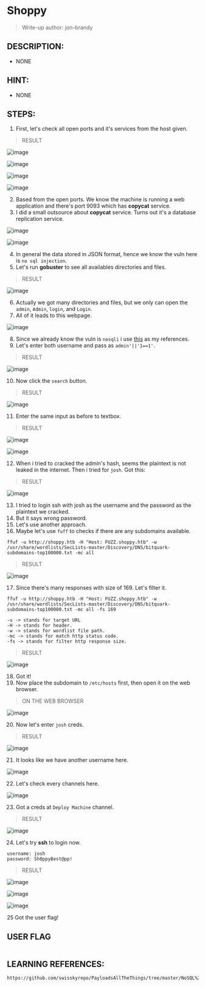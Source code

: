 # Shoppy
> Write-up author: jon-brandy
## DESCRIPTION:
- NONE
## HINT:
- NONE
## STEPS:
1. First, let's check all open ports and it's services from the host given.

> RESULT

![image](https://user-images.githubusercontent.com/70703371/211156757-ffc29c1e-ca8b-4356-81d9-e57e9f4fefdc.png)


![image](https://user-images.githubusercontent.com/70703371/211156772-35992686-8ca0-4af9-a7aa-bb1ae5b67907.png)


![image](https://user-images.githubusercontent.com/70703371/211156783-c2a9d9e4-edd5-4584-9e05-96a3fa631fe1.png)


![image](https://user-images.githubusercontent.com/70703371/211156792-6d339608-4cf9-4200-956a-51d2978c037f.png)


2. Based from the open ports. We know the machine is running a web application and there's port 9093 which has **copycat** service.
3. I did a small outsource about **copycat** service. Turns out it's a database replication service.


![image](https://user-images.githubusercontent.com/70703371/211157148-a3c8ae69-154d-430b-917e-97ccd2e1fb3a.png)


![image](https://user-images.githubusercontent.com/70703371/211157611-b22b085b-9482-4baa-b626-370ec4c0f8d4.png)



4. In general the data stored in JSON format, hence we know the vuln here is `no sql injection`.
5. Let's run **gobuster** to see all availables directories and files.

> RESULT

![image](https://user-images.githubusercontent.com/70703371/211157918-7e05df5a-a458-4016-b0e7-8cfb1074b208.png)


6. Actually we got many directories and files, but we only can open the `admin`, `Admin`, `login`, and `Login`.
7. All of it leads to this webpage.

![image](https://user-images.githubusercontent.com/70703371/211158015-f32866a9-fa8f-478b-a1d1-e6ee06808edd.png)


8. Since we already know the vuln is `nosqli` i use [this](https://github.com/swisskyrepo/PayloadsAllTheThings/tree/master/NoSQL%20Injection) as my references.
9. Let's enter both username and pass as `admin'||'1==1'`.

> RESULT

![image](https://user-images.githubusercontent.com/70703371/211158093-b48d31fe-f077-49aa-92f7-b4e02010eca4.png)


10. Now click the `search` button.

> RESULT

![image](https://user-images.githubusercontent.com/70703371/211158165-fb6cb2d3-dc0e-4458-9c22-d419630a1dbf.png)


11. Enter the same input as before to textbox.

> RESULT

![image](https://user-images.githubusercontent.com/70703371/211158191-d1ea9092-a6a0-4e47-b598-47009e27a9a2.png)


![image](https://user-images.githubusercontent.com/70703371/211158201-f586b991-61d5-4bce-8f94-87e044cb8322.png)


12. When i tried to cracked the admin's hash, seems the plaintext is not leaked in the internet. Then i tried for `josh`. Got this:

> RESULT


![image](https://user-images.githubusercontent.com/70703371/211158641-d0655d32-dd09-4d98-946e-dc5ccb46ad25.png)


13. I tried to login ssh with josh as the username and the password as the plaintext we cracked.
14. But it says wrong password.
15. Let's use another approach.
16. Maybe let's use `fuff` to checks if there are any subdomains available.

```
ffuf -u http://shoppy.htb -H "Host: FUZZ.shoppy.htb" -w /usr/share/wordlists/SecLists-master/Discovery/DNS/bitquark-subdomains-top100000.txt -mc all
```

> RESULT

![image](https://user-images.githubusercontent.com/70703371/211184219-9d499667-64d4-4315-97f6-b9911d1446d2.png)



17. Since there's many responses with size of 169. Let's filter it.

```
ffuf -u http://shoppy.htb -H "Host: FUZZ.shoppy.htb" -w /usr/share/wordlists/SecLists-master/Discovery/DNS/bitquark-subdomains-top100000.txt -mc all -fs 169

-u -> stands for target URL
-H -> stands for header.
-w -> stands for wordlist file path.
-mc -> stands for match http status code.
-fs -> stands for filter http response size.

```

> RESULT

![image](https://user-images.githubusercontent.com/70703371/211184255-429d8b8f-503b-406f-96a1-130a5c6fd4d3.png)


18. Got it!
19. Now place the subdomain to `/etc/hosts` first, then open it on the web browser.

> ON THE WEB BROWSER

![image](https://user-images.githubusercontent.com/70703371/211184365-e5b45f9c-220f-48e7-b05c-4ca0fe604e8d.png)


20. Now let's enter `josh` creds.

> RESULT

![image](https://user-images.githubusercontent.com/70703371/211184404-80d11564-9a2b-4f05-a474-26c78bbc5a49.png)


21. It looks like we have another username here.

![image](https://user-images.githubusercontent.com/70703371/211184425-7be4abe0-da8d-43c1-8e9c-a9a71aef931b.png)


22. Let's check every channels here.

![image](https://user-images.githubusercontent.com/70703371/211184450-3961c296-c0d1-4e7c-97eb-6707435dd859.png)


23. Got a creds at `Deploy Machine` channel.

> RESULT

![image](https://user-images.githubusercontent.com/70703371/211184468-1fd3a951-c8c1-41e6-bca0-d86e7be070e3.png)


24. Let's try **ssh** to login now.

```
username: josh
password: Sh0ppyBest@pp!
```

> RESULT

![image](https://user-images.githubusercontent.com/70703371/211184512-0d4e95ae-f62d-43ac-b6ac-c6a00ab1e880.png)


![image](https://user-images.githubusercontent.com/70703371/211184558-e6dfb4e7-df2a-483b-9152-f69b42228c25.png)


![image](https://user-images.githubusercontent.com/70703371/211184566-03584828-22cf-4f7b-9054-d9c012869f1e.png)


25 Got the user flag!

## USER FLAG

```

```




## LEARNING REFERENCES:

```
https://github.com/swisskyrepo/PayloadsAllTheThings/tree/master/NoSQL%20Injection
```
